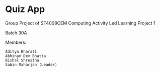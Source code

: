 # Quiz App
Group Project of ST4008CEM Computing Activity Led Learning Project 1

Batch 30A

Members:

    Aditya Bharati 
    Abhinav Dev Bhatta 
    Bishal Shrestha 
    Sabin Maharjan (Leader)
